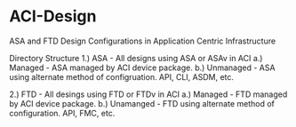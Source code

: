 # ACI-Design
ASA and FTD Design Configurations in Application Centric Infrastructure

Directory Structure
1.) ASA - All designs using ASA or ASAv in ACI
	a.) Managed - ASA managed by ACI device package.
	b.) Unmanaged - ASA using alternate method of configruation. API, CLI, ASDM, etc.

2.) FTD - All desings using FTD or FTDv in ACI
	a.) Managed - FTD managed by ACI device package.
	b.) Unamanged - FTD using alternate method of configuration. API, FMC, etc.
